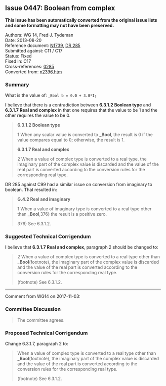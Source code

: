 ## Issue 0447: Boolean from complex

**This issue has been automatically converted from the original issue lists and some formatting may not have been preserved.**

Authors: WG 14, Fred J. Tydeman  
Date: 2013-08-20  
Reference document: [N1739,](https://www.open-std.org/jtc1/sc22/wg14/www/docs/n1739.htm) [DR 285](../c99/issue0285.md)  
Submitted against: C11 / C17  
Status: Fixed  
Fixed in: C17  
Cross-references: [0285](../c99/issue0285.md)  
Converted from: [n2396.htm](https://www.open-std.org/jtc1/sc22/wg14/www/docs/n2396.htm)

### Summary

What is the value of: `_Bool b = 0.0 + 3.0*I;`

I believe that there is a contradiction between **6.3.1.2 Boolean type** and
**6.3.1.7 Real and complex** in that one requires that the value to be 1 and the
other requires the value to be 0\.

> **6.3.1.2 Boolean type**
>
> 1 When any scalar value is converted to **\_Bool**, the result is 0 if the value
> compares equal to 0; otherwise, the result is 1\.
>
> **6.3.1.7 Real and complex**
>
> 2 When a value of complex type is converted to a real type, the imaginary part
> of the complex value is discarded and the value of the real part is converted
> according to the conversion rules for the corresponding real type.

DR 285 against C99 had a similar issue on conversion from imaginary to boolean.
That resulted in:

> **G.4.2 Real and imaginary**
>
> 1 When a value of imaginary type is converted to a real type other than
> **\_Bool**,376) the result is a positive zero.
>
> 376\) See 6.3.1.2.

### Suggested Technical Corrigendum

I believe that **6.3.1.7 Real and complex**, paragraph 2 should be changed to:

> 2 When a value of complex type is converted to a real type other than
> **\_Bool**(footnote), the imaginary part of the complex value is discarded and
> the value of the real part is converted according to the conversion rules for
> the corresponding real type.
>
> (footnote) See 6.3.1.2.

---

Comment from WG14 on 2017-11-03:

### Committee Discussion

> The committee agrees.

### Proposed Technical Corrigendum

Change 6.3.1.7, paragraph 2 to:

> When a value of complex type is converted to a real type other than
> **\_Bool**(footnote), the imaginary part of the complex value is discarded and
> the value of the real part is converted according to the conversion rules for
> the corresponding real type.
>
> (footnote) See 6.3.1.2.
